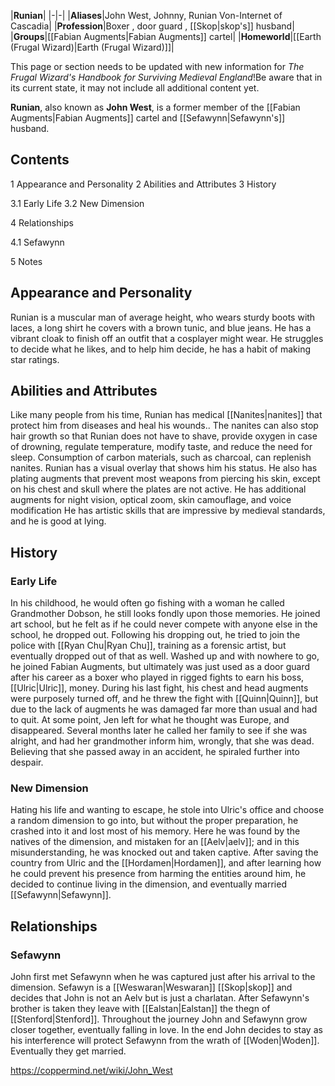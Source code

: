 |**Runian**|
|-|-|
|**Aliases**|John West, Johnny, Runian Von-Internet of Cascadia|
|**Profession**|Boxer , door guard , [[Skop\|skop's]] husband|
|**Groups**|[[Fabian Augments\|Fabian Augments]] cartel|
|**Homeworld**|[[Earth (Frugal Wizard)\|Earth (Frugal Wizard)]]|

This page or section needs to be updated with new information for *The Frugal Wizard's Handbook for Surviving Medieval England*!Be aware that in its current state, it may not include all additional content yet.

**Runian**, also known as **John West**, is a former member of the [[Fabian Augments\|Fabian Augments]] cartel and [[Sefawynn\|Sefawynn's]] husband.

## Contents

1 Appearance and Personality
2 Abilities and Attributes
3 History

3.1 Early Life
3.2 New Dimension


4 Relationships

4.1 Sefawynn


5 Notes


## Appearance and Personality
Runian is a muscular man of average height, who wears sturdy boots with laces, a long shirt he covers with a brown tunic, and blue jeans. He has a vibrant cloak to finish off an outfit that a cosplayer might wear.
He struggles to decide what he likes, and to help him decide, he has a habit of making star ratings.

## Abilities and Attributes
Like many people from his time, Runian has medical [[Nanites\|nanites]] that protect him from diseases and heal his wounds.. The nanites can also stop hair growth so that Runian does not have to shave, provide oxygen in case of drowning, regulate temperature, modify taste, and reduce the need for sleep. Consumption of carbon materials, such as charcoal, can replenish nanites. Runian has a visual overlay that shows him his status.
He also has plating augments that prevent most weapons from piercing his skin, except on his chest and skull where the plates are not active. He has additional augments for night vision, optical zoom, skin camouflage, and voice modification
He has artistic skills that are impressive by medieval standards, and he is good at lying.

## History
### Early Life
In his childhood, he would often go fishing with a woman he called Grandmother Dobson, he still looks fondly upon those memories.
He joined art school, but he felt as if he could never compete with anyone else in the school, he dropped out. Following his dropping out, he tried to join the police with [[Ryan Chu\|Ryan Chu]], training as a forensic artist, but eventually dropped out of that as well.
Washed up and with nowhere to go, he joined Fabian Augments, but ultimately was just used as a door guard after his career as a boxer who played in rigged fights to earn his boss, [[Ulric\|Ulric]], money. During his last fight, his chest and head augments were purposely turned off, and he threw the fight with [[Quinn\|Quinn]], but due to the lack of augments he was damaged far more than usual and had to quit.
At some point, Jen left for what he thought was Europe, and disappeared. Several months later he called her family to see if she was alright, and had her grandmother inform him, wrongly, that she was dead. Believing that she passed away in an accident, he spiraled further into despair.

### New Dimension
Hating his life and wanting to escape, he stole into Ulric's office and choose a random dimension to go into, but without the proper preparation, he crashed into it and lost most of his memory. Here he was found by the natives of the dimension, and mistaken for an [[Aelv\|aelv]]; and in this misunderstanding, he was knocked out and taken captive.
After saving the country from Ulric and the [[Hordamen\|Hordamen]], and after learning how he could prevent his presence from harming the entities around him, he decided to continue living in the dimension, and eventually married [[Sefawynn\|Sefawynn]].

## Relationships
### Sefawynn
John first met Sefawynn when he was captured just after his arrival to the dimension. Sefawyn is a [[Weswaran\|Weswaran]] [[Skop\|skop]] and decides that John is not an Aelv but is just a charlatan. After Sefawynn's brother is taken they leave with [[Ealstan\|Ealstan]] the thegn of [[Stenford\|Stenford]]. Throughout the journey John and Sefawynn grow closer together, eventually falling in love. In the end John decides to stay as his interference will protect Sefawynn from the wrath of [[Woden\|Woden]]. Eventually they get married.



https://coppermind.net/wiki/John_West